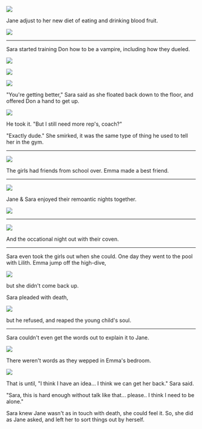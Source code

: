 ![](12-21-17_9-47-04%C2%A0AM.png)

Jane adjust to her new diet of eating and drinking blood fruit.

![](12-21-17_9-46-56%C2%A0AM.png)

----

Sara started training Don how to be a vampire, including how they dueled.

![](12-21-17_5-25-53%C2%A0PM.png)

![](12-21-17_5-26-51%C2%A0PM.png)

![](12-21-17_5-27-08%C2%A0PM.png)

"You're getting better," Sara said as she floated back down to the floor, and offered Don a hand to get up.

![](12-21-17_5-27-20%C2%A0PM.png)

He took it. "But I still need more rep's, coach?"

"Exactly dude." She smirked, it was the same type of thing he used to tell her in the gym.

----

![](12-21-17_10-17-38%C2%A0AM.png)

The girls had friends from school over. Emma made a best friend.

----

![](12-20-17_11-03-42%C2%A0PM.png)

Jane & Sara enjoyed their remoantic nights together.

![](12-20-17_11-37-23%C2%A0PM.png)

----

![](12-20-17_11-49-27%C2%A0PM.png)

And the occational night out with their coven.

----

Sara even took the girls out when she could. One day they went to the pool with Lilith. Emma jump off the high-dive,

![](12-21-17_2-19-34%C2%A0PM.png)

but she didn't come back up.

Sara pleaded with death,

![](12-21-17_2-18-35%C2%A0PM.png)

but he refused, and reaped the young child's soul.

----

Sara couldn't even get the words out to explain it to Jane.

![](12-21-17_2-27-33%C2%A0PM.png)

There weren't words as they wepped in Emma's bedroom.

![](12-21-17_2-27-27%C2%A0PM.png)

That is until, "I think I have an idea... I think we can get her back." Sara said.

"Sara, this is hard enough without talk like that... please.. I think I need to be alone."

Sara knew Jane wasn't as in touch with death, she could feel it. So, she did as Jane asked, and left her to sort things out by herself. 
